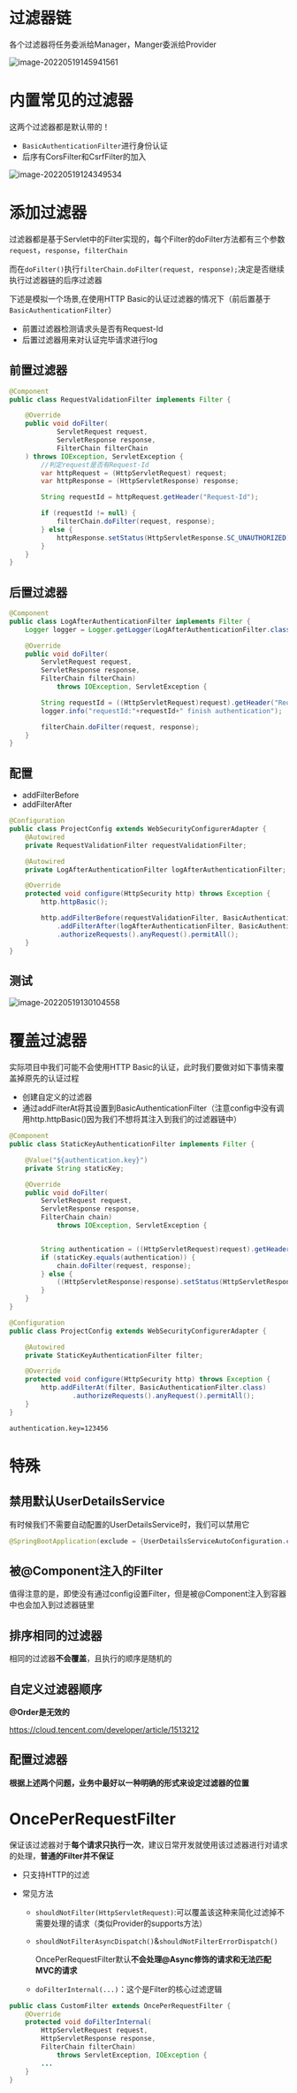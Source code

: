 # 过滤器链

各个过滤器将任务委派给Manager，Manger委派给Provider

![image-20220519145941561](.%E5%AE%9E%E7%8E%B0%E8%BF%87%E6%BB%A4%E5%99%A8.assets/image-20220519145941561.png)

# 内置常见的过滤器

这两个过滤器都是默认带的！

+ `BasicAuthenticationFilter`进行身份认证
+ 后序有CorsFilter和CsrfFilter的加入

![image-20220519124349534](.%E5%AE%9E%E7%8E%B0%E8%BF%87%E6%BB%A4%E5%99%A8.assets/image-20220519124349534.png)

# 添加过滤器

过滤器都是基于Servlet中的Filter实现的，每个Filter的doFilter方法都有三个参数`request`，`response`，`filterChain`

而在`doFilter()`执行`filterChain.doFilter(request, response);`决定是否继续执行过滤器链的后序过滤器

下述是模拟一个场景,在使用HTTP Basic的认证过滤器的情况下（前后置基于`BasicAuthenticationFilter`）

+ 前置过滤器检测请求头是否有Request-Id
+ 后置过滤器用来对认证完毕请求进行log

## 前置过滤器

```java
@Component
public class RequestValidationFilter implements Filter {

    @Override
    public void doFilter(
            ServletRequest request,
            ServletResponse response,
            FilterChain filterChain
    ) throws IOException, ServletException {
        //判定request是否有Request-Id
        var httpRequest = (HttpServletRequest) request;
        var httpResponse = (HttpServletResponse) response;

        String requestId = httpRequest.getHeader("Request-Id");

        if (requestId != null) {
            filterChain.doFilter(request, response);
        } else {
            httpResponse.setStatus(HttpServletResponse.SC_UNAUTHORIZED);
        }
    }
}
```

## 后置过滤器

```java
@Component
public class LogAfterAuthenticationFilter implements Filter {
    Logger logger = Logger.getLogger(LogAfterAuthenticationFilter.class.getName());

    @Override
    public void doFilter(
        ServletRequest request,
        ServletResponse response,
        FilterChain filterChain)
            throws IOException, ServletException {

        String requestId = ((HttpServletRequest)request).getHeader("Request-Id");
        logger.info("requestId:"+requestId+" finish authentication");

        filterChain.doFilter(request, response);
    }
}
```

## 配置

+ addFilterBefore
+ addFilterAfter

```java
@Configuration
public class ProjectConfig extends WebSecurityConfigurerAdapter {
    @Autowired
    private RequestValidationFilter requestValidationFilter;

    @Autowired
    private LogAfterAuthenticationFilter logAfterAuthenticationFilter;

    @Override
    protected void configure(HttpSecurity http) throws Exception {
        http.httpBasic();

        http.addFilterBefore(requestValidationFilter, BasicAuthenticationFilter.class)
            .addFilterAfter(logAfterAuthenticationFilter, BasicAuthenticationFilter.class)
            .authorizeRequests().anyRequest().permitAll();
    }
}
```

## 测试

![image-20220519130104558](.%E5%AE%9E%E7%8E%B0%E8%BF%87%E6%BB%A4%E5%99%A8.assets/image-20220519130104558.png)



# 覆盖过滤器

实际项目中我们可能不会使用HTTP Basic的认证，此时我们要做对如下事情来覆盖掉原先的认证过程

+ 创建自定义的过滤器
+ 通过addFilterAt将其设置到BasicAuthenticationFilter（注意config中没有调用http.httpBasic()因为我们不想将其注入到我们的过滤器链中）

```java
@Component
public class StaticKeyAuthenticationFilter implements Filter {

    @Value("${authentication.key}")
    private String staticKey;

    @Override
    public void doFilter(
        ServletRequest request,
        ServletResponse response,
        FilterChain chain)
            throws IOException, ServletException {


        String authentication = ((HttpServletRequest)request).getHeader("authentication");
        if (staticKey.equals(authentication)) {
            chain.doFilter(request, response);
        } else {
            ((HttpServletResponse)response).setStatus(HttpServletResponse.SC_UNAUTHORIZED);
        }
    }
}
```

```java
@Configuration
public class ProjectConfig extends WebSecurityConfigurerAdapter {

    @Autowired
    private StaticKeyAuthenticationFilter filter;

    @Override
    protected void configure(HttpSecurity http) throws Exception {
        http.addFilterAt(filter, BasicAuthenticationFilter.class)
                .authorizeRequests().anyRequest().permitAll();
    }
}

```

```properties
authentication.key=123456
```

# 特殊

## 禁用默认UserDetailsService

有时候我们不需要自动配置的UserDetailsService时，我们可以禁用它

```java
@SpringBootApplication(exclude = {UserDetailsServiceAutoConfiguration.class})
```

## 被@Component注入的Filter

值得注意的是，即使没有通过config设置Filter，但是被@Component注入到容器中也会加入到过滤器链里

## 排序相同的过滤器

相同的过滤器**不会覆盖**，且执行的顺序是随机的

## 自定义过滤器顺序

**@Order是无效的**

https://cloud.tencent.com/developer/article/1513212

## 配置过滤器

**根据上述两个问题，业务中最好以一种明确的形式来设定过滤器的位置**



# OncePerRequestFilter

保证该过滤器对于**每个请求只执行一次**，建议日常开发就使用该过滤器进行对请求的处理，**普通的Filter并不保证**

+ 只支持HTTP的过滤

+ 常见方法

  + `shouldNotFilter(HttpServletRequest)`:可以覆盖该这种来简化过滤掉不需要处理的请求（类似Provider的supports方法）

  + `shouldNotFilterAsyncDispatch()`&`shouldNotFilterErrorDispatch()`

    OncePerRequestFilter默认**不会处理@Async修饰的请求和无法匹配MVC的请求**

  + `doFilterInternal(...)`：这个是Filter的核心过滤逻辑

```java
public class CustomFilter extends OncePerRequestFilter {
    @Override
    protected void doFilterInternal(
    	HttpServletRequest request, 
    	HttpServletResponse response, 
    	FilterChain filterChain) 
    		throws ServletException, IOException {
        ...
    }
}
```

